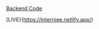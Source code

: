 
[Backend Code](https://github.com/sahilsaif12/interneee-backend) 

[LIVE}(https://interniee.netlify.app/)
